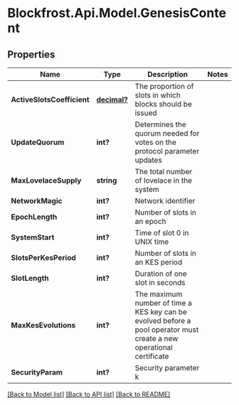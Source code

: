 # Blockfrost.Api.Model.GenesisContent
## Properties

Name | Type | Description | Notes
------------ | ------------- | ------------- | -------------
**ActiveSlotsCoefficient** | [**decimal?**](BigDecimal.md) | The proportion of slots in which blocks should be issued | 
**UpdateQuorum** | **int?** | Determines the quorum needed for votes on the protocol parameter updates | 
**MaxLovelaceSupply** | **string** | The total number of lovelace in the system | 
**NetworkMagic** | **int?** | Network identifier | 
**EpochLength** | **int?** | Number of slots in an epoch | 
**SystemStart** | **int?** | Time of slot 0 in UNIX time | 
**SlotsPerKesPeriod** | **int?** | Number of slots in an KES period | 
**SlotLength** | **int?** | Duration of one slot in seconds | 
**MaxKesEvolutions** | **int?** | The maximum number of time a KES key can be evolved before a pool operator must create a new operational certificate | 
**SecurityParam** | **int?** | Security parameter k | 

[[Back to Model list]](../README.md#documentation-for-models) [[Back to API list]](../README.md#documentation-for-api-endpoints) [[Back to README]](../README.md)

